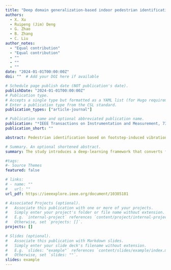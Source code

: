 ```yaml
---
title: "Deep domain generalization-based indoor pedestrian identification using footstep-induced vibrations"
authors:
  - X. Xu
  - Ruipeng (Jim) Deng
  - G. Zhao
  - B. Zhang
  - C. Liu
author_notes:
  - "Equal contribution"
  - "Equal contribution"
  - ""
  - ""
  - ""
date: "2024-01-01T00:00:00Z"
doi: ""  # Add your DOI here if available

# Schedule page publish date (NOT publication's date).
publishDate: "2024-01-01T00:00:00Z"
# Publication type.
# Accepts a single type but formatted as a YAML list (for Hugo requirements).
# Enter a publication type from the CSL standard.
publication_types: ["article-journal"]

# Publication name and optional abbreviated publication name.
publication: "*IEEE Transactions on Instrumentation and Measurement, 73*"
publication_short: ""

abstract: Pedestrian identification based on footstep-induced vibrations is a nonintrusive identification method requiring sparse sensor layout for biometrics in smart buildings. Affected by variations in environments, developing pedestrian identification algorithms across different scenarios is challenging. To enhance the reusability and transferability of identification, a deep domain generalization-based method combining time-frequency domain signal processing and deep learning is proposed. First, the collected signals are converted into time-frequency images through continuous wavelet transform (CWT) to focus on the changes in energy distribution. Second, a deep residual shrinkage network (DRSN) specially designed for noise component suppression is used as a backbone network to automatically extract features. Third, classification information inherently in a single domain and discriminative knowledge generated through multiple domains are learned as the internally invariant and mutually invariant features to provide domain invariance for the classifier in the domain-invariant feature exploration (DIFEX) model. The results of the experiments involving multiple influencing factors demonstrated the great generalization of the proposed method, which achieves consistent pedestrian identification performance with over 90% accuracy across various environments.

# Summary. An optional shortened abstract.
summary: The study introduces a deep‐learning framework that converts footstep‐induced vibration signals into continuous‑wavelet time‑frequency images and feeds them to a noise‑robust deep residual shrinkage network combined with a domain‑invariant feature exploration (DIFEX) module, enabling pedestrian identification that generalizes across different building environments. Experiments show the approach maintains over 90 % identification accuracy under multiple environmental variations, confirming its reusability and transferability.

#tags:
#- Source Themes
featured: false

# links:
# - name: ""
#   url: ""
url_pdf: https://ieeexplore.ieee.org/document/10385181

# Associated Projects (optional).
#   Associate this publication with one or more of your projects.
#   Simply enter your project's folder or file name without extension.
#   E.g. `internal-project` references `content/project/internal-project/index.md`.
#   Otherwise, set `projects: []`.
projects: []

# Slides (optional).
#   Associate this publication with Markdown slides.
#   Simply enter your slide deck's filename without extension.
#   E.g. `slides: "example"` references `content/slides/example/index.md`.
#   Otherwise, set `slides: ""`.
slides: example
---
```


